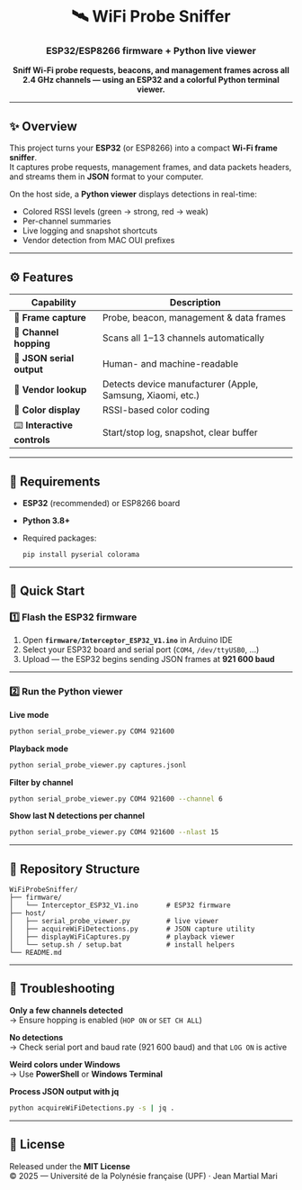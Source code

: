 <h1 align="center">🛰️ WiFi Probe Sniffer</h1>
<h3 align="center">ESP32/ESP8266 firmware + Python live viewer</h3>

<p align="center">
  <b>Sniff Wi-Fi probe requests, beacons, and management frames across all 2.4 GHz channels — using an ESP32 and a colorful Python terminal viewer.</b>
</p>

---

## ✨ Overview

This project turns your **ESP32** (or ESP8266) into a compact **Wi-Fi frame sniffer**.  
It captures probe requests, management frames, and data packets headers, and streams them in **JSON** format to your computer.

On the host side, a **Python viewer** displays detections in real-time:
- Colored RSSI levels (green → strong, red → weak)  
- Per-channel summaries  
- Live logging and snapshot shortcuts  
- Vendor detection from MAC OUI prefixes  

---

## ⚙️ Features

| Capability | Description |
|-------------|-------------|
| 📡 **Frame capture** | Probe, beacon, management & data frames |
| 🔀 **Channel hopping** | Scans all 1–13 channels automatically |
| 💾 **JSON serial output** | Human- and machine-readable |
| 🧠 **Vendor lookup** | Detects device manufacturer (Apple, Samsung, Xiaomi, etc.) |
| 🎨 **Color display** | RSSI-based color coding |
| ⌨️ **Interactive controls** | Start/stop log, snapshot, clear buffer |

---

## 🧩 Requirements

- **ESP32** (recommended) or ESP8266 board  
- **Python 3.8+**
- Required packages:

  ```bash
  pip install pyserial colorama
  ```

---

## 🚀 Quick Start

### 1️⃣ Flash the ESP32 firmware

1. Open **`firmware/Interceptor_ESP32_V1.ino`** in Arduino IDE  
2. Select your ESP32 board and serial port (`COM4`, `/dev/ttyUSB0`, …)  
3. Upload — the ESP32 begins sending JSON frames at **921 600 baud**

---

### 2️⃣ Run the Python viewer

**Live mode**
```bash
python serial_probe_viewer.py COM4 921600
```

**Playback mode**
```bash
python serial_probe_viewer.py captures.jsonl
```

**Filter by channel**
```bash
python serial_probe_viewer.py COM4 921600 --channel 6
```

**Show last N detections per channel**
```bash
python serial_probe_viewer.py COM4 921600 --nlast 15
```

---

## 🧱 Repository Structure

```
WiFiProbeSniffer/
├── firmware/
│   └── Interceptor_ESP32_V1.ino       # ESP32 firmware
├── host/
│   ├── serial_probe_viewer.py         # live viewer
│   ├── acquireWiFiDetections.py       # JSON capture utility
│   ├── displayWiFiCaptures.py         # playback viewer
│   └── setup.sh / setup.bat           # install helpers
└── README.md
```

---

## 🧠 Troubleshooting

**Only a few channels detected**  
→ Ensure hopping is enabled (`HOP ON` or `SET CH ALL`)

**No detections**  
→ Check serial port and baud rate (921 600 baud) and that `LOG ON` is active

**Weird colors under Windows**  
→ Use **PowerShell** or **Windows Terminal**

**Process JSON output with jq**
```bash
python acquireWiFiDetections.py -s | jq .
```

---

## 📜 License

Released under the **MIT License**  
© 2025 — Université de la Polynésie française (UPF) · Jean Martial Mari
